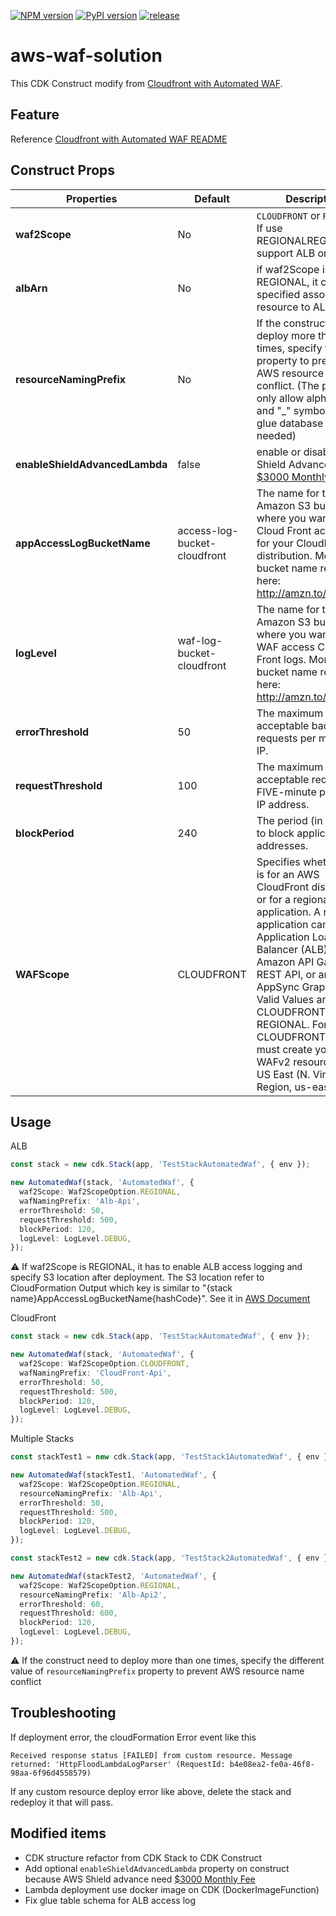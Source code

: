 [![NPM version](https://badge.fury.io/js/cdk-automated-waf.svg)](https://badge.fury.io/js/cdk-automated-waf)
[![PyPI version](https://badge.fury.io/py/cdk-automated-waf.svg)](https://badge.fury.io/py/cdk-automated-waf)
[![release](https://github.com/kimisme9386/cdk-automated-waf/actions/workflows/release.yml/badge.svg?branch=main)](https://github.com/kimisme9386/cdk-automated-waf/actions/workflows/release.yml)

# aws-waf-solution

This CDK Construct modify from [Cloudfront with Automated WAF](https://github.com/awslabs/aws-cloudfront-extensions/tree/main/templates/aws-cloudfront-waf).

## Feature

Reference [Cloudfront with Automated WAF README](https://github.com/awslabs/aws-cloudfront-extensions/tree/main/templates/aws-cloudfront-waf#cloudfront-with-automated-waf)

## Construct Props

| Properties                     | Default                      | Description                                                                                                                                                                                                                                                                                                                                                                 |
| ------------------------------ | ---------------------------- | --------------------------------------------------------------------------------------------------------------------------------------------------------------------------------------------------------------------------------------------------------------------------------------------------------------------------------------------------------------------------- |
| **waf2Scope**                  | No                           | `CLOUDFRONT` or `REGIONAL`. If use REGIONALREGIONAL, it support ALB only now                                                                                                                                                                                                                                                                                                |
| **albArn**                     | No                           | if waf2Scope is REGIONAL, it can be specified associated resource to ALB.                                                                                                                                                                                                                                                                                                   |
| **resourceNamingPrefix**       | No                           | If the construct need to deploy more than one times, specify the property to prevent AWS resource name conflict. (The property only allow alphanumeric and "\_" symbol because glue database naming is needed)                                                                                                                                                              |
| **enableShieldAdvancedLambda** | false                        | enable or disable AWS Shield Advance (it need [$3000 Monthly Fee](https://aws.amazon.com/shield/pricing/?nc1=h_ls))                                                                                                                                                                                                                                                         |
| **appAccessLogBucketName**     | access-log-bucket-cloudfront | The name for the Amazon S3 bucket where you want to store Cloud Front access logs for your CloudFront distribution. More about bucket name restriction here: http://amzn.to/1p1YlU5.                                                                                                                                                                                        |
| **logLevel**                   | waf-log-bucket-cloudfront    | The name for the Amazon S3 bucket where you want to store WAF access Cloud Front logs. More about bucket name restriction here: http://amzn.to/1p1YlU5.                                                                                                                                                                                                                     |
| **errorThreshold**             | 50                           | The maximum acceptable bad requests per minute per IP.                                                                                                                                                                                                                                                                                                                      |
| **requestThreshold**           | 100                          | The maximum acceptable requests per FIVE-minute period per IP address.                                                                                                                                                                                                                                                                                                      |
| **blockPeriod**                | 240                          | The period (in minutes) to block applicable IP addresses.                                                                                                                                                                                                                                                                                                                   |
| **WAFScope**                   | CLOUDFRONT                   | Specifies whether this is for an AWS CloudFront distribution or for a regional application. A regional application can be an Application Load Balancer (ALB), an Amazon API Gateway REST API, or an AWS AppSync GraphQL API. Valid Values are CLOUDFRONT and REGIONAL. For CLOUDFRONT, you must create your WAFv2 resources in the US East (N. Virginia) Region, us-east-1. |

## Usage

ALB

```ts
const stack = new cdk.Stack(app, 'TestStackAutomatedWaf', { env });

new AutomatedWaf(stack, 'AutomatedWaf', {
  waf2Scope: Waf2ScopeOption.REGIONAL,
  wafNamingPrefix: 'Alb-Api',
  errorThreshold: 50,
  requestThreshold: 500,
  blockPeriod: 120,
  logLevel: LogLevel.DEBUG,
});
```

:warning: If waf2Scope is REGIONAL, it has to enable ALB access logging and specify S3 location after deployment. The S3 location refer to CloudFormation Output which key is similar to "{stack name}AppAccessLogBucketName{hashCode}". See it in [AWS Document](https://docs.aws.amazon.com/elasticloadbalancing/latest/application/load-balancer-access-logs.html#enable-access-logging)

CloudFront

```ts
const stack = new cdk.Stack(app, 'TestStackAutomatedWaf', { env });

new AutomatedWaf(stack, 'AutomatedWaf', {
  waf2Scope: Waf2ScopeOption.CLOUDFRONT,
  wafNamingPrefix: 'CloudFront-Api',
  errorThreshold: 50,
  requestThreshold: 500,
  blockPeriod: 120,
  logLevel: LogLevel.DEBUG,
});
```

Multiple Stacks

```ts
const stackTest1 = new cdk.Stack(app, 'TestStack1AutomatedWaf', { env });

new AutomatedWaf(stackTest1, 'AutomatedWaf', {
  waf2Scope: Waf2ScopeOption.REGIONAL,
  resourceNamingPrefix: 'Alb-Api',
  errorThreshold: 50,
  requestThreshold: 500,
  blockPeriod: 120,
  logLevel: LogLevel.DEBUG,
});

const stackTest2 = new cdk.Stack(app, 'TestStack2AutomatedWaf', { env });

new AutomatedWaf(stackTest2, 'AutomatedWaf', {
  waf2Scope: Waf2ScopeOption.REGIONAL,
  resourceNamingPrefix: 'Alb-Api2',
  errorThreshold: 60,
  requestThreshold: 600,
  blockPeriod: 120,
  logLevel: LogLevel.DEBUG,
});
```

:warning: If the construct need to deploy more than one times, specify the different value of `resourceNamingPrefix` property to prevent AWS resource name conflict

## Troubleshooting

If deployment error, the cloudFormation Error event like this

```
Received response status [FAILED] from custom resource. Message returned: 'HttpFloodLambdaLogParser' (RequestId: b4e08ea2-fe0a-46f8-98aa-6f96d4558579)
```

If any custom resource deploy error like above, delete the stack and redeploy it that will pass.

## Modified items

- CDK structure refactor from CDK Stack to CDK Construct
- Add optional `enableShieldAdvancedLambda` property on construct because AWS Shield advance need [$3000 Monthly Fee](https://aws.amazon.com/shield/pricing/?nc1=h_ls)
- Lambda deployment use docker image on CDK (DockerImageFunction)
- Fix glue table schema for ALB access log
